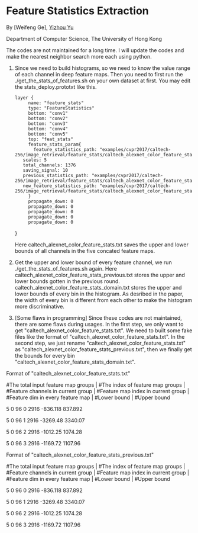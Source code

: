 
# Feature Statistics Extraction

By [Weifeng Ge], [Yizhou Yu](http://i.cs.hku.hk/~yzyu/)

Department of Computer Science, The University of Hong Kong

The codes are not maintained for a long time. I will update the codes and make the nearest neighbor search more each using python.

1. Since we need to build histograms, so we need to know the value range of each channel in deep feature maps. Then you need to first run the ./get_the_stats_of_features.sh on your own dataset at first. You may edit the stats_deploy.prototxt like this.

       layer {
            name: "feature_stats"
            type: "FeatureStatistics"
            bottom: "conv1"
            bottom: "conv2"
            bottom: "conv3"
            bottom: "conv4"
            bottom: "conv5"
            top: "feat_stats"
            feature_stats_param{
              feature_statistics_path: "examples/cvpr2017/caltech-256/image_retrieval/feature_stats/caltech_alexnet_color_feature_stats.txt"
	      scales: 5
	      total_channels: 1376
	      saving_signal: 10
	      previous_statistics_path: "examples/cvpr2017/caltech-256/image_retrieval/feature_stats/caltech_alexnet_color_feature_stats_previous.txt"
	      new_feature_statistics_path: "examples/cvpr2017/caltech-256/image_retrieval/feature_stats/caltech_alexnet_color_feature_stats_domain.txt"
            }
            propagate_down: 0
            propagate_down: 0
            propagate_down: 0
            propagate_down: 0
            propagate_down: 0
      }
   
   Here caltech_alexnet_color_feature_stats.txt saves the upper and lower bounds of all channels in the five concated feature maps. 

2. Get the upper and lower bound of every feature channel, we run ./get_the_stats_of_features.sh again. Here caltech_alexnet_color_feature_stats_previous.txt stores the upper and lower bounds gotten in the previous round. caltech_alexnet_color_feature_stats_domain.txt stores the upper and lower bounds of every bin in the histogram. As desribed in the paper, the width of every bin is different from each other to make the histogram more discriminative.

3. [Some flaws in programming] Since these codes are not maintained, there are some flaws during usages. In the first step, we only want to get "caltech_alexnet_color_feature_stats.txt". We need to built some fake files like the format of "caltech_alexnet_color_feature_stats.txt". In the second step, we just rename "caltech_alexnet_color_feature_stats.txt" as "caltech_alexnet_color_feature_stats_previous.txt", then we finally get the bounds for every bin "caltech_alexnet_color_feature_stats_domain.txt".

 Format of  "caltech_alexnet_color_feature_stats.txt"  
 
   #The total input feature map groups | #The index of feature map groups | #Feature channels in current group | #Feature map index in current group | #Feature dim in every feature map | #Lower bound | #Upper bound  
   
5	0	96	0	2916	-836.118	837.892  

5	0	96	1	2916	-3269.48	3340.07  

5	0	96	2	2916	-1012.25	1074.28  

5	0	96	3	2916	-1169.72	1107.96   



Format of  "caltech_alexnet_color_feature_stats_previous.txt"  

   #The total input feature map groups | #The index of feature map groups | #Feature channels in current group | #Feature map index in current group | #Feature dim in every feature map | #Lower bound | #Upper bound  
   
5	0	96	0	2916	-836.118	837.892	  

5	0	96	1	2916	-3269.48	3340.07  

5	0	96	2	2916	-1012.25	1074.28  

5	0	96	3	2916	-1169.72	1107.96	  


